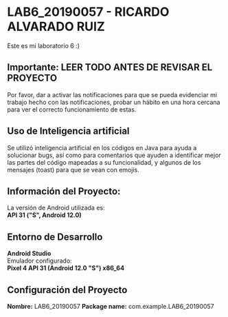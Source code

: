 # LAB6_20190057 - **RICARDO ALVARADO RUIZ**
Este es mi laboratorio 6 :)

## **Importante: LEER TODO ANTES DE REVISAR EL PROYECTO**
Por favor, dar a activar las notificaciones para que se pueda evidenciar mi trabajo hecho con las notificaciones, probar un hábito en una hora cercana para ver el correcto funcionamiento de estas.

## **Uso de Inteligencia artificial**
Se utilizó inteligencia artificial en los códigos en Java para ayuda a solucionar bugs, así como para comentarios que ayuden a identificar mejor las partes del código mapeadas a su funcionalidad, y algunos de los mensajes (toast) para que se vean con emojis.

## **Información del Proyecto:** 
La versión de Android utilizada es:  
**API 31 ("S", Android 12.0)**

## **Entorno de Desarrollo**
**Android Studio**  
Emulador configurado:  
**Pixel 4 API 31 (Android 12.0 "S") x86_64**

## **Configuración del Proyecto**
**Nombre:** LAB6_20190057
**Package name:** com.example.LAB6_20190057 
